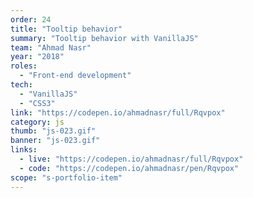 ```yaml
---
order: 24
title: "Tooltip behavior"
summary: "Tooltip behavior with VanillaJS"
team: "Ahmad Nasr"
year: "2018"
roles:
  - "Front-end development"
tech:
  - "VanillaJS"
  - "CSS3"
link: "https://codepen.io/ahmadnasr/full/Rqvpox"
category: js
thumb: "js-023.gif"
banner: "js-023.gif"
links:
  - live: "https://codepen.io/ahmadnasr/full/Rqvpox"
  - code: "https://codepen.io/ahmadnasr/pen/Rqvpox"
scope: "s-portfolio-item"
---
```

